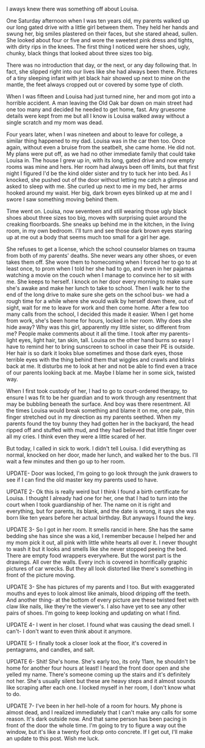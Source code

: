 I aways knew there was something off about Louisa.

One Saturday afternoon when I was ten years old, my parents walked up our long gated drive with a little girl between them. They held her hands and swung her, big smiles plastered on their faces, but she stared ahead, sullen. She looked about four or five and wore the sweetest pink dress and tights, with dirty rips in the knees. The first thing I noticed were her shoes, ugly, chunky, black things that looked about three sizes too big.

There was no introduction that day, or the next, or any day following that. In fact, she slipped right into our lives like she had always been there. Pictures of a tiny sleeping infant with jet black hair showed up next to mine on the mantle, the feet always cropped out or covered by some type of cloth.

When I was fifteen and Louisa had just turned nine, her and mom got into a horrible accident. A man leaving the Old Oak bar down on main street had one too many and decided he needed to get home, fast. Any gruesome details were kept from me but all I know is Louisa walked away without a single scratch and my mom was dead.

Four years later, when I was nineteen and about to leave for college, a similar thing happened to my dad. Louisa was in the car then too. Once again, without even a bruise from the seatbelt, she came home. He did not. My plans were put off, as we had no other immediate family that could take Louisa in. The house I grew up in, with its long, gated drive and now empty rooms was mine and hers. Her room had always been off limits, but that first night I figured I'd be the kind older sister and try to tuck her into bed. As I knocked, she pushed out of the door without letting me catch a glimpse and asked to sleep with me. She curled up next to me in my bed, her arms hooked around my waist. Her big, dark brown eyes blinked up at me and I swore I saw something moving behind them. 

Time went on. Louisa, now seventeen and still wearing those ugly black shoes about three sizes too big, moves with surprising quiet around the creaking floorboards. She sneaks up behind me in the kitchen, in the living room, in my own bedroom. I'll turn and see those dark brown eyes staring up at me out a body that seems much too small for a girl her age.

She refuses to get a license, which the school counselor blames on trauma from both of my parents' deaths. She never wears any other shoes, or even takes them off. She wore them to homecoming when I forced her to go to at least once, to prom when I told her she had to go, and even in her pajamas watching a movie on the couch when I manage to convince her to sit with me. She keeps to herself. I knock on her door every morning to make sure she's awake and make her lunch to take to school. Then I walk her to the end of the long drive to make sure she gets on the school bus- we had a rough time for a while where she would walk by herself down there, out of sight, wait for me to leave for work and then come home. After a few too many calls from the school, I decided this made it easier. When I get home from work, she's been home for hours, locked in her room. Why does she hide away? Why was this girl, apparently my little sister, so different from me? People make comments about it all the time. I took after my parents- light eyes, light hair, tan skin, tall. Louisa on the other hand burns so easy I have to remind her to bring sunscreen to school in case their PE is outside. Her hair is so dark it looks blue sometimes and those dark eyes, those terrible eyes with the thing behind them that wiggles and crawls and blinks back at me. It disturbs me to look at her and not be able to find even a trace of our parents looking back at me. Maybe I blame her in some sick, twisted way. 

When I first took custody of her, I had to go to court-ordered therapy, to ensure I was fit to be her guardian and  to work through any resentment that may be bubbling beneath the surface. And boy was there resentment. All the times Louisa would break something and blame it on me, one pale, thin finger stretched out in my direction as my parents seethed. When my parents found the toy bunny they had gotten her in the backyard, the head ripped off and stuffed with mud, and they had believed that little finger over all my cries. I think even they were a little scared of her.

But today, I called in sick to work. I didn't tell Louisa. I did everything as normal, knocked on her door, made her lunch, and walked her to the bus. I'll wait a few minutes and then go up to her room.

UPDATE- Door was locked, I'm going to go look through the junk drawers to see if I can find the old master key my parents used to have.

UPDATE 2- Ok this is really weird but I think I found a birth certificate for Louisa. I thought I already had one for her, one that I had to turn into the court when I took guardianship of her. The name on it is right and everything, but for parents, its blank, and the date is wrong, it says she was born like ten years before her actual birthday. But anyways I found the key.

UPDATE 3- So I got in her room. It smells rancid in here. She has the same bedding she has since she was a kid, I remember because I helped her and my mom pick it out, all pink with little white hearts all over it. I never thought to wash it but it looks and smells like she never stopped peeing the bed. There are empty food wrappers everywhere. But the worst part is the drawings. All over the walls. Every inch is covered in horrifically graphic pictures of car wrecks. But they all look distorted like there's something in front of the picture moving.

UPDATE 3- She has pictures of my parents and I too. But with exaggerated mouths and eyes to look almost like animals, blood dripping off the teeth. And another thing- at the bottom of every picture are these twisted feet with claw like nails, like they're the viewer's. I also have yet to see any other pairs of shoes. I'm going to keep looking and updating on what I find.

UPDATE 4- I went in her closet. I found what was causing the dead smell. I can't- I don't want to even think about it anymore.

UPDATE 5- I finally took a closer look at the floor, it's covered in pentagrams, and candles, and salt.

UPDATE 6- Shit! She's home. She's early too, its only 11am, he shouldn't be home for another four hours at least! I heard the front door open and she yelled my name. There's someone coming up the stairs and it's definitely not her. She's usually silent but these are heavy steps and it almost sounds like scraping after each one. I locked myself in her room, I don't know what to do.

UPDATE 7- I've been in her hell-hole of a room for hours. My phone is almost dead, and I realized immediately that I can't make any calls for some reason. It's dark outside now. And that same person has been pacing in front of the door the whole time. I'm going to try to figure a way out the window, but it's like a twenty foot drop onto concrete. If I get out, I'll make an update to this post. Wish me luck.